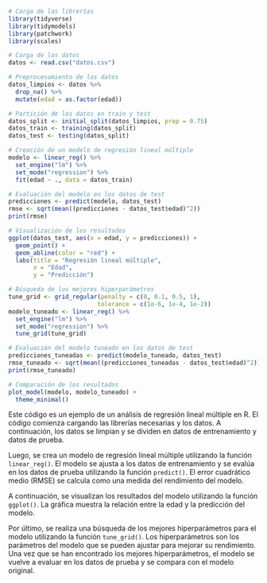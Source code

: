 ```r
# Carga de las librerías
library(tidyverse)
library(tidymodels)
library(patchwork)
library(scales)

# Carga de los datos
datos <- read.csv("datos.csv")

# Preprocesamiento de los datos
datos_limpios <- datos %>%
  drop_na() %>%
  mutate(edad = as.factor(edad))

# Partición de los datos en train y test
datos_split <- initial_split(datos_limpios, prop = 0.75)
datos_train <- training(datos_split)
datos_test <- testing(datos_split)

# Creación de un modelo de regresión lineal múltiple
modelo <- linear_reg() %>%
  set_engine("lm") %>%
  set_mode("regression") %>%
  fit(edad ~ ., data = datos_train)

# Evaluación del modelo en los datos de test
predicciones <- predict(modelo, datos_test)
rmse <- sqrt(mean((predicciones - datos_test$edad)^2))
print(rmse)

# Visualización de los resultados
ggplot(datos_test, aes(x = edad, y = predicciones)) +
  geom_point() +
  geom_abline(color = "red") +
  labs(title = "Regresión lineal múltiple",
       x = "Edad",
       y = "Predicción")

# Búsqueda de los mejores hiperparámetros
tune_grid <- grid_regular(penalty = c(0, 0.1, 0.5, 1),
                         tolerance = c(1e-6, 1e-4, 1e-2))
modelo_tuneado <- linear_reg() %>%
  set_engine("lm") %>%
  set_mode("regression") %>%
  tune_grid(tune_grid)

# Evaluación del modelo tuneado en los datos de test
predicciones_tuneadas <- predict(modelo_tuneado, datos_test)
rmse_tuneado <- sqrt(mean((predicciones_tuneadas - datos_test$edad)^2))
print(rmse_tuneado)

# Comparación de los resultados
plot_model(modelo, modelo_tuneado) +
  theme_minimal()
```

Este código es un ejemplo de un análisis de regresión lineal múltiple en R. El código comienza cargando las librerías necesarias y los datos. A continuación, los datos se limpian y se dividen en datos de entrenamiento y datos de prueba.

Luego, se crea un modelo de regresión lineal múltiple utilizando la función `linear_reg()`. El modelo se ajusta a los datos de entrenamiento y se evalúa en los datos de prueba utilizando la función `predict()`. El error cuadrático medio (RMSE) se calcula como una medida del rendimiento del modelo.

A continuación, se visualizan los resultados del modelo utilizando la función `ggplot()`. La gráfica muestra la relación entre la edad y la predicción del modelo.

Por último, se realiza una búsqueda de los mejores hiperparámetros para el modelo utilizando la función `tune_grid()`. Los hiperparámetros son los parámetros del modelo que se pueden ajustar para mejorar su rendimiento. Una vez que se han encontrado los mejores hiperparámetros, el modelo se vuelve a evaluar en los datos de prueba y se compara con el modelo original.